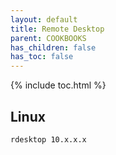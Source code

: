 ```yaml
---
layout: default
title: Remote Desktop
parent: COOKBOOKS
has_children: false
has_toc: false
---
```


{% include toc.html %}

## Linux
```
rdesktop 10.x.x.x
```